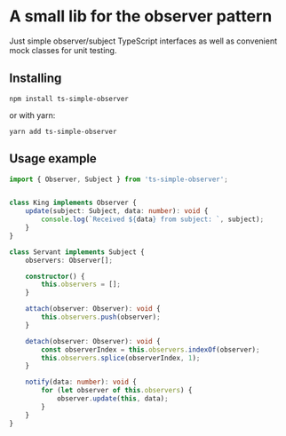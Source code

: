 # A small lib for the observer pattern
Just simple observer/subject TypeScript interfaces as well as convenient mock classes for unit testing.

## Installing
```
npm install ts-simple-observer
```
or with yarn:

```
yarn add ts-simple-observer
```

## Usage example
```typescript
import { Observer, Subject } from 'ts-simple-observer';


class King implements Observer {
    update(subject: Subject, data: number): void {
        console.log(`Received ${data} from subject: `, subject);
    }
}

class Servant implements Subject {
    observers: Observer[];

    constructor() {
        this.observers = [];
    }

    attach(observer: Observer): void {
        this.observers.push(observer);
    }

    detach(observer: Observer): void {
        const observerIndex = this.observers.indexOf(observer);
        this.observers.splice(observerIndex, 1);
    }

    notify(data: number): void {
        for (let observer of this.observers) {
            observer.update(this, data);
        }
    }
}
```
